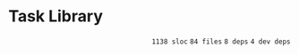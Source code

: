 # Task Library

<p align="right"><code>1138 sloc</code>&nbsp;<code>84 files</code>&nbsp;<code>8 deps</code>&nbsp;<code>4 dev deps</code></p>



<br />

<!-- START doctoc -->
<!-- END doctoc -->

